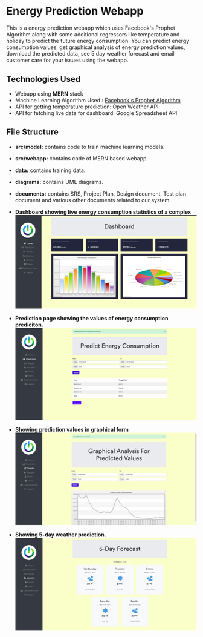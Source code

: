 # Energy Prediction Webapp
This is a energy prediction webapp which uses Facebook's Prophet Algorithm along with some additional regressors like temperature and holiday to predict the future energy consumption. You can predict energy consumption values, get graphical analysis of energy prediction values, download the predicted data, see 5 day weather forecast and email customer care for your issues using the webapp.

## Technologies Used
* Webapp using **MERN** stack
* Machine Learning Algorithm Used : [Facebook's Prophet Algorithm](https://facebook.github.io/prophet/docs/quick_start.html)
* API for getting temperature prediction: Open Weather API
* API for fetching live data for dashboard: Google Spreadsheet API

## File Structure
* **src/model:** contains code to train machine learning models.
* **src/webapp:** contains code of MERN based webapp.
* **data:** contains training data.
* **diagrams:** contains UML diagrams.
* **documents:** contains SRS, Project Plan, Design document, Test plan document and various other documents related to our system.

* **Dashboard showing live energy consumption statistics of a complex**
![img](images/dashboard.png)

* **Prediction page showing the values of energy consumption prediciton.**
![img](images/prediction.png)

* **Showing prediction values in graphical form**
![img](images/graph.png)

* **Showing 5-day weather prediction.**
![img](images/weather.png)

